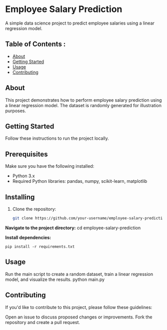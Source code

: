 # Employee Salary Prediction

A simple data science project to predict employee salaries using a linear regression model.

## Table of Contents :

- [About](#about)
- [Getting Started](#getting-started)
- [Usage](#usage)
- [Contributing](#contributing)

## About

This project demonstrates how to perform employee salary prediction using a linear regression model. The dataset is randomly generated for illustration purposes.

## Getting Started

Follow these instructions to run the project locally.

## Prerequisites

Make sure you have the following installed:

- Python 3.x
- Required Python libraries: pandas, numpy, scikit-learn, matplotlib

## Installing

1. Clone the repository:

   ```bash
   git clone https://github.com/your-username/employee-salary-prediction.git

**Navigate to the project directory:**
    cd employee-salary-prediction

**Install dependencies:**
   
    pip install -r requirements.txt

## Usage
Run the main script to create a random dataset, train a linear regression model, and visualize the results.
    python main.py

## Contributing
If you'd like to contribute to this project, please follow these guidelines:

Open an issue to discuss proposed changes or improvements.
Fork the repository and create a pull request.
